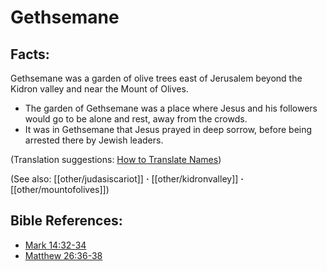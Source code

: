 # Gethsemane #

## Facts: ##

Gethsemane was a garden of olive trees east of Jerusalem beyond the Kidron valley and near the Mount of Olives.

* The garden of Gethsemane was a place where Jesus and his followers would go to be alone and rest, away from the crowds.
* It was in Gethsemane that Jesus prayed in deep sorrow, before being arrested there by Jewish leaders.

(Translation suggestions: [How to Translate Names](en/ta-vol1/translate/man/translate-names))

(See also: [[other/judasiscariot]] **·** [[other/kidronvalley]] **·** [[other/mountofolives]])

## Bible References: ##

* [Mark 14:32-34](en/tn/mrk/help/14/32)
* [Matthew 26:36-38](en/tn/mat/help/26/36)